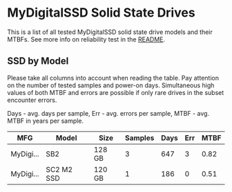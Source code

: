 MyDigitalSSD Solid State Drives
===============================

This is a list of all tested MyDigitalSSD solid state drive models and their MTBFs. See
more info on reliability test in the [README](https://github.com/bsdhw/SMART).

SSD by Model
------------

Please take all columns into account when reading the table. Pay attention on the
number of tested samples and power-on days. Simultaneous high values of both MTBF
and errors are possible if only rare drives in the subset encounter errors.

Days - avg. days per sample,
Err  - avg. errors per sample,
MTBF - avg. MTBF in years per sample.

| MFG       | Model              | Size   | Samples | Days  | Err   | MTBF |
|-----------|--------------------|--------|---------|-------|-------|------|
| MyDigi... | SB2                | 128 GB | 3       | 647   | 3     | 0.82   |
| MyDigi... | SC2 M2 SSD         | 120 GB | 1       | 186   | 0     | 0.51   |
